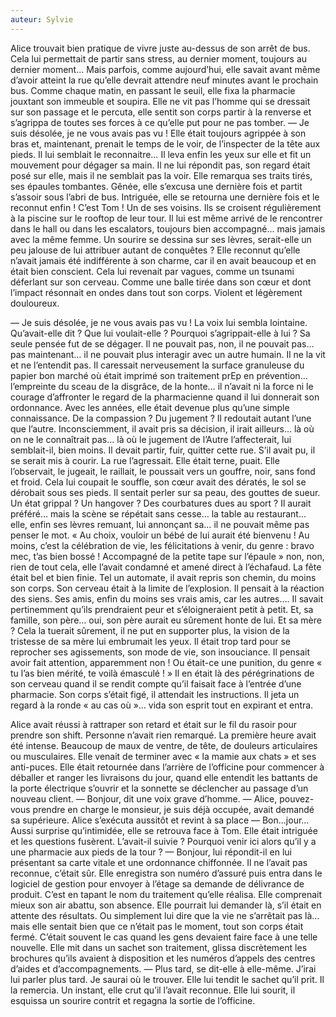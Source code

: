 ```yaml
---
auteur: Sylvie
---
```


Alice trouvait bien pratique de vivre juste au-dessus de son arrêt de bus. Cela lui permettait de partir sans stress, au dernier moment, toujours au dernier moment… Mais parfois, comme aujourd’hui, elle savait avant même d’avoir atteint la rue qu’elle devrait attendre neuf minutes avant le prochain bus. Comme chaque matin, en passant le seuil, elle fixa la pharmacie jouxtant son immeuble et soupira. Elle ne vit pas l’homme qui se dressait sur son passage et le percuta, elle sentit son corps partir à la renverse et s’agrippa de toutes ses forces à ce qu’elle put pour ne pas tomber.
— Je suis désolée, je ne vous avais pas vu !
Elle était toujours agrippée à son bras et, maintenant, prenait le temps de le voir, de l’inspecter de la tête aux pieds. Il lui semblait le reconnaitre… Il leva enfin les yeux sur elle et fit un mouvement pour dégager sa main. Il ne lui répondit pas, son regard était posé sur elle, mais il ne semblait pas la voir. Elle remarqua ses traits tirés, ses épaules tombantes. Gênée, elle s’excusa une dernière fois et partit s’assoir sous l’abri de bus. Intriguée, elle se retourna une dernière fois et le reconnut enfin !
C’est Tom ! Un de ses voisins. Ils se croisent régulièrement à la piscine sur le rooftop de leur tour. Il lui est même arrivé de le rencontrer dans le hall ou dans les escalators, toujours bien accompagné… mais jamais avec la même femme. Un sourire se dessina sur ses lèvres, serait-elle un peu jalouse de lui attribuer autant de conquêtes ? Elle reconnut qu’elle n’avait jamais été indifférente à son charme, car il en avait beaucoup et en était bien conscient.
Cela lui revenait par vagues, comme un tsunami déferlant sur son cerveau. Comme une balle tirée dans son cœur et dont l’impact résonnait en ondes dans tout son corps. Violent et légèrement douloureux.

— Je suis désolée, je ne vous avais pas vu !
La voix lui sembla lointaine. Qu’avait-elle dit ? Que lui voulait-elle ? Pourquoi s’agrippait-elle à lui ? Sa seule pensée fut de se dégager. Il ne pouvait pas, non, il ne pouvait pas… pas maintenant… il ne pouvait plus interagir avec un autre humain. Il ne la vit et ne l’entendit pas. Il caressait nerveusement la surface granuleuse du papier bon marché où était imprimé son traitement prEp en prévention… l’empreinte du sceau de la disgrâce, de la honte… il n’avait ni la force ni le courage d’affronter le regard de la pharmacienne quand il lui donnerait son ordonnance.
Avec les années, elle était devenue plus qu’une simple connaissance. De la compassion ? Du jugement ? Il redoutait autant l’une que l’autre. Inconsciemment, il avait pris sa décision, il irait ailleurs… là où on ne le connaîtrait pas… là où le jugement de l’Autre l’affecterait, lui semblait-il, bien moins. Il devait partir, fuir, quitter cette rue.
S’il avait pu, il se serait mis à courir. La rue l’agressait. Elle était terne, puait. Elle l’observait, le jugeait, le raillait, le poussait vers un gouffre, noir, sans fond et froid. Cela lui coupait le souffle, son cœur avait des dératés, le sol se dérobait sous ses pieds. Il sentait perler sur sa peau, des gouttes de sueur. Un état grippal ? Un hangover ? Des courbatures dues au sport ? Il aurait préféré… mais la scène se répétait sans cesse… la table au restaurant… elle, enfin ses lèvres remuant, lui annonçant sa… il ne pouvait même pas penser le mot. « Au choix, vouloir un bébé de lui aurait été bienvenu ! Au moins, c’est la célébration de vie, les félicitations à venir, du genre : bravo mec, t’as bien bossé ! Accompagné de la petite tape sur l’épaule » non, non, rien de tout cela, elle l’avait condamné et amené direct à l’échafaud. La fête était bel et bien finie.
Tel un automate, il avait repris son chemin, du moins son corps. Son cerveau était à la limite de l’explosion. Il pensait à la réaction des siens. Ses amis, enfin du moins ses vrais amis, car les autres…. Il savait pertinemment qu’ils prendraient peur et s’éloigneraient petit à petit. Et, sa famille, son père… oui, son père aurait eu sûrement honte de lui. Et sa mère ? Cela la tuerait sûrement, il ne put en supporter plus, la vision de la tristesse de sa mère lui embrumait les yeux. Il était trop tard pour se reprocher ses agissements, son mode de vie, son insouciance. Il pensait avoir fait attention, apparemment non ! Ou était-ce une punition, du genre « tu l’as bien mérité, te voilà émasculé ! »
Il en était là des pérégrinations de son cerveau quand il se rendit compte qu’il faisait face à l’entrée d’une pharmacie. Son corps s’était figé, il attendait les instructions. Il jeta un regard à la ronde « au cas où »… vida son esprit tout en expirant et entra.

Alice avait réussi à rattraper son retard et était sur le fil du rasoir pour prendre son shift. Personne n’avait rien remarqué. La première heure avait été intense. Beaucoup de maux de ventre, de tête, de douleurs articulaires ou musculaires. Elle venait de terminer avec « la mamie aux chats » et ses anti-puces. Elle était retournée dans l’arrière de l’officine pour commencer à déballer et ranger les livraisons du jour, quand elle entendit les battants de la porte électrique s’ouvrir et la sonnette se déclencher au passage d’un nouveau client.
— Bonjour, dit une voix grave d’homme.
— Alice, pouvez-vous prendre en charge le monsieur, je suis déjà occupée, avait demandé sa supérieure.
Alice s’exécuta aussitôt et revint à sa place
— Bon...jour…
Aussi surprise qu’intimidée, elle se retrouva face à Tom. Elle était intriguée et les questions fusèrent. L’avait-il suivie ? Pourquoi venir ici alors qu’il y a une pharmacie aux pieds de la tour ?
— Bonjour, lui répondit-il en lui présentant sa carte vitale et une ordonnance chiffonnée.
Il ne l’avait pas reconnue, c’était sûr. Elle enregistra son numéro d’assuré puis entra dans le logiciel de gestion pour envoyer à l’étage sa demande de délivrance de produit. C’est en tapant le nom du traitement qu’elle réalisa. Elle comprenait mieux son air abattu, son absence. Elle pourrait lui demander là, s’il était en attente des résultats. Ou simplement lui dire que la vie ne s’arrêtait pas là… mais elle sentait bien que ce n’était pas le moment, tout son corps était fermé. C’était souvent le cas quand les gens devaient faire face à une telle nouvelle. Elle mit dans un sachet son traitement, glissa discrètement les brochures qu’ils avaient à disposition et les numéros d’appels des centres d’aides et d’accompagnements.
— Plus tard, se dit-elle à elle-même. J’irai lui parler plus tard. Je saurai où le trouver.
Elle lui tendit le sachet qu’il prit. Il la remercia. Un instant, elle crut qu’il l’avait reconnue. Elle lui sourit, il esquissa un sourire contrit et regagna la sortie de l’officine.
